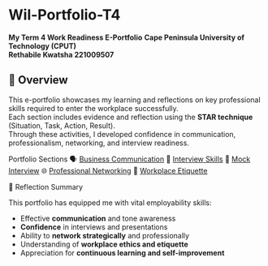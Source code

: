# Wil-Portfolio-T4
**My Term 4 Work Readiness E-Portfolio**
**Cape Peninsula University of Technology (CPUT)**  
**Rethabile Kwatsha 221009507**

## 📘 Overview

This e-portfolio showcases my learning and reflections on key professional skills required to enter the workplace successfully.  
Each section includes evidence and reflection using the **STAR technique** (Situation, Task, Action, Result).  
Through these activities, I developed confidence in communication, professionalism, networking, and interview readiness.


Portfolio Sections
🗣️ [Business Communication](./business_communication.md)
💼 [Interview Skills](./interview_skills.md)
🎥 [Mock Interview](./mock_interview.md)
🌐 [Professional Networking](./professional_networking.md)
🤝 [Workplace Etiquette](./workplace_etiquette.md)

🧠 Reflection Summary

This portfolio has equipped me with vital employability skills:
- Effective **communication** and tone awareness  
- **Confidence** in interviews and presentations  
- Ability to **network strategically** and professionally  
- Understanding of **workplace ethics and etiquette**  
- Appreciation for **continuous learning and self-improvement**


